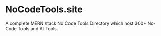 # NoCodeTools.site
A complete MERN stack No Code Tools Directory which host 300+ No-Code Tools and AI Tools.

